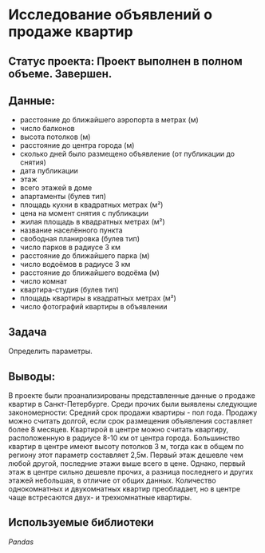 # Исследование объявлений о продаже квартир

## Статус проекта: Проект выполнен в полном объеме. Завершен.

## Данные:

- расстояние до ближайшего аэропорта в метрах (м)
- число балконов
- высота потолков (м)
- расстояние до центра города (м)
- сколько дней было размещено объявление (от публикации до снятия)
- дата публикации
- этаж
- всего этажей в доме
- апартаменты (булев тип)
- площадь кухни в квадратных метрах (м²)
- цена на момент снятия с публикации
- жилая площадь в квадратных метрах (м²)
- название населённого пункта
- свободная планировка (булев тип)
- число парков в радиусе 3 км
- расстояние до ближайшего парка (м)
- число водоёмов в радиусе 3 км
- расстояние до ближайшего водоёма (м)
- число комнат
- квартира-студия (булев тип)
- площадь квартиры в квадратных метрах (м²)
- число фотографий квартиры в объявлении

## Задача

Определить параметры.

## Выводы: 
В проекте были проанализированы представленные данные о продаже квартир в Санкт-Петербурге. Среди прочих были выявлены следующие закономерности:
Средний срок продажи квартиры - пол года. Продажу можно считать долгой, если срок размещения объявления составляет более 8 месяцев.
Квартирой в центре можно считать квартиру, расположенную в радиусе 8-10 км от центра города.
Большинство квартир в центре имеют высоту потолков 3 м, тогда как в общем по региону этот параметр составляет 2,5м.
Первый этаж дешевле чем любой другой, последние этажи выше всего в цене. Однако, первый этаж в центре сильно дешевле прочих, а разница последнего и других этажей небольшая, в отличие от общих данных.
Количество однокомнатных и двукомнатных квартир преобладает, но в центре чаще встресаются двух- и трехкомнатные квартиры.

## Используемые библиотеки

*Pandas*